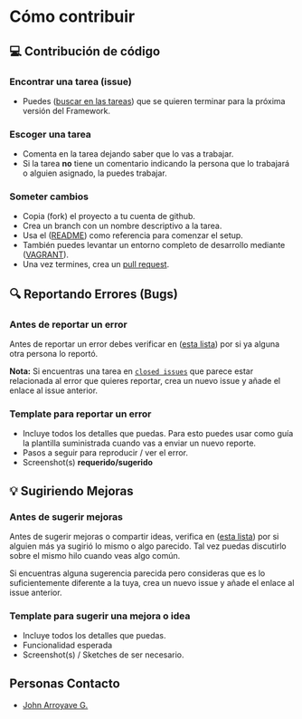 # Cómo contribuir

## 💻 Contribución de código

### Encontrar una tarea (issue)

* Puedes ([buscar en las tareas](https://github.com/unix4you2/practico/issues)) que se quieren terminar para la próxima versión del Framework. 
  
### Escoger una tarea
- Comenta en la tarea dejando saber que lo vas a trabajar. 
- Si la tarea **no** tiene un comentario indicando la persona que lo trabajará o alguien asignado, la puedes trabajar.

### Someter cambios
- Copia (fork) el proyecto a tu cuenta de github. 
- Crea un branch con un nombre descriptivo a la tarea.
- Usa el ([README](https://github.com/unix4you2/practico/blob/master/README.md)) como referencia para comenzar el setup.
- También puedes levantar un entorno completo de desarrollo mediante ([VAGRANT](https://github.com/unix4you2/practico/blob/master/Vagrantfile)).
- Una vez termines, crea un [pull request](https://help.github.com/en/articles/creating-a-pull-request).

## 🔍 Reportando Errores (Bugs) 

### Antes de reportar un error

Antes de reportar un error debes verificar en ([esta lista](https://github.com/unix4you2/practico/issues)) por si ya alguna otra persona lo reportó. 

**Nota:** Si encuentras una tarea en [`closed issues`](https://github.com/unix4you2/practico/issues?q=is%3Aissue+is%3Aclosed) que parece estar relacionada al error que quieres reportar, crea un nuevo issue y añade el enlace al issue anterior. 

### Template para reportar un error
- Incluye todos los detalles que puedas.  Para esto puedes usar como guía la plantilla suministrada cuando vas a enviar un nuevo reporte.
- Pasos a seguir para reproducir / ver el error. 
- Screenshot(s) **requerido/sugerido**

## 💡 Sugiriendo Mejoras

### Antes de sugerir mejoras

Antes de sugerir mejoras o compartir ideas, verifica en ([esta lista](https://github.com/unix4you2/practico/discussions)) por si alguien más ya sugirió lo mismo o algo parecido.  Tal vez puedas discutirlo sobre el mismo hilo cuando veas algo común. 

Si encuentras alguna sugerencia parecida pero consideras que es lo suficientemente diferente a la tuya, crea un nuevo issue y añade el enlace al issue anterior. 

### Template para sugerir una mejora o idea
- Incluye todos los detalles que puedas.
- Funcionalidad esperada
- Screenshot(s) / Sketches de ser necesario. 

## Personas Contacto
- [John Arroyave G.](unix4you2@gmail.com)
